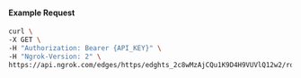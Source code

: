 <!-- Code generated for API Clients. DO NOT EDIT. -->

#### Example Request

```bash
curl \
-X GET \
-H "Authorization: Bearer {API_KEY}" \
-H "Ngrok-Version: 2" \
https://api.ngrok.com/edges/https/edghts_2c8wMzAjCQu1K9D4H9VUVlQ12w2/routes/edghtsrt_2c8wMylqL10EVZAydYtiPNONFfR/ip_restriction
```
